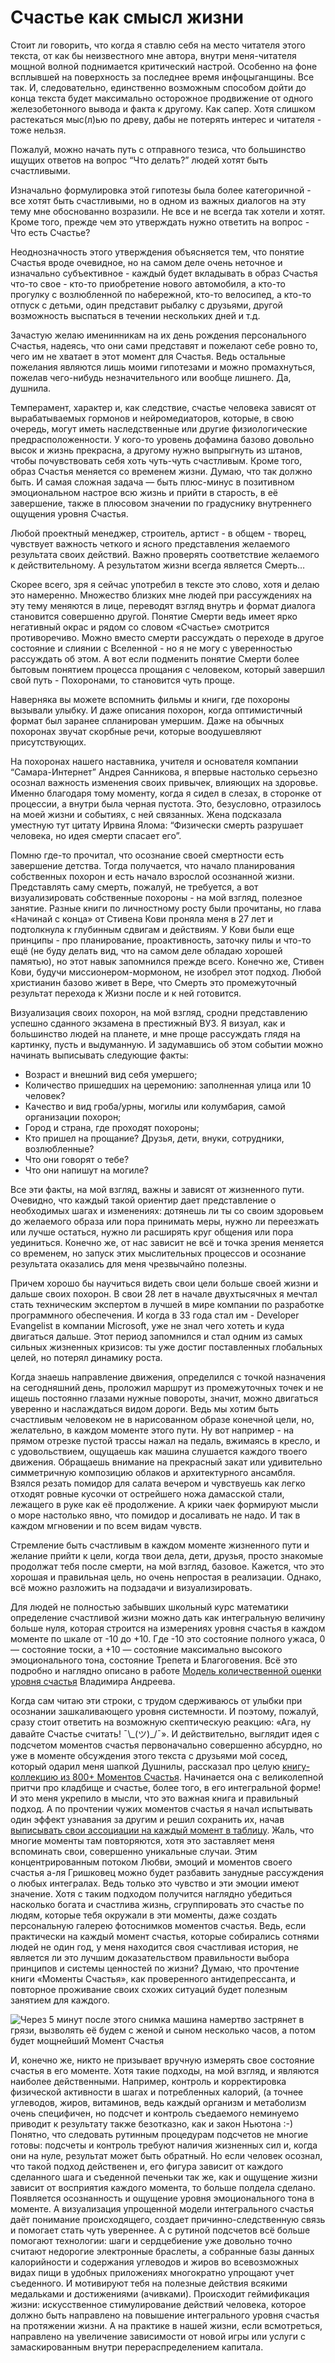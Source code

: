 # Счастье как смысл жизни

Стоит ли говорить, что когда я ставлю себя на место читателя этого текста, от как бы неизвестного мне автора, внутри меня-читателя мощной волной поднимается критический настрой. Особенно на фоне всплывшей на поверхность за последнее время инфоцыганщины. Все так. И, следовательно, единственно возможным способом дойти до конца текста будет максимально осторожное продвижение от одного железобетонного вывода и факта к другому. Как сапер. Хотя слишком растекаться мыс(л)ью по древу, дабы не потерять интерес и читателя - тоже нельзя.

Пожалуй, можно начать путь с отправного тезиса, что большинство ищущих ответов на вопрос “Что делать?” людей хотят быть счастливыми.

Изначально формулировка этой гипотезы была более категоричной - все хотят быть счастливыми, но в одном из важных диалогов на эту тему мне обоснованно возразили. Не все и не всегда так хотели и хотят. Кроме того, прежде чем это утверждать нужно ответить на вопрос - Что есть Счастье?

Неоднозначность этого утверждения объясняется тем, что понятие Счастья вроде очевидное, но на самом деле очень неточное и изначально субъективное - каждый будет вкладывать в образ Счастья что-то свое - кто-то приобретение нового автомобиля, а кто-то прогулку с возлюбленной по набережной, кто-то велосипед, а кто-то отпуск с детьми, один представит рыбалку с друзьями, другой возможность выспаться в течении нескольких дней и т.д.

Зачастую желаю именинникам на их день рождения персонального Счастья, надеясь, что они сами представят и пожелают себе ровно то, чего им не хватает в этот момент для Счастья. Ведь остальные пожелания являются лишь моими гипотезами и можно промахнуться, пожелав чего-нибудь незначительного или вообще лишнего. Да, душнила.

Темперамент, характер и, как следствие, счастье человека зависят от вырабатываемых гормонов и нейромедиаторов, которые, в свою очередь, могут иметь наследственные или другие физиологические предрасположенности. У кого-то уровень дофамина базово довольно высок и жизнь прекрасна, а другому нужно выпрыгнуть из штанов, чтобы почувствовать себя хоть чуть-чуть счастливым. Кроме того, образ Счастья меняется со временем жизни. Думаю, что так должно быть. И самая сложная задача — быть плюс-минус в позитивном эмоциональном настрое всю жизнь и прийти в старость, в её завершение, также в плюсовом значении по градуснику внутреннего ощущения уровня Счастья.

Любой проектный менеджер, строитель, артист - в общем - творец, чувствует важность четкого и ясного представления желаемого результата своих действий. Важно проверять соответствие желаемого к действительному. А результатом жизни всегда является Смерть…

Скорее всего, зря я сейчас употребил в тексте это слово, хотя и делаю это намеренно. Множество близких мне людей при рассуждениях на эту тему меняются в лице, переводят взгляд внутрь и формат диалога становится совершенно другой. Понятие Смерти ведь имеет ярко негативный окрас и рядом со словом «Счастье» смотрится противоречиво. Можно вместо смерти рассуждать о переходе в другое состояние и слиянии с Вселенной - но я не могу с уверенностью рассуждать об этом. А вот если подменить понятие Смерти более бытовым понятием процесса прощания с человеком, который завершил свой путь - Похоронами, то становится чуть проще.

Наверняка вы можете вспомнить фильмы и книги, где похороны вызывали улыбку. И даже описания похорон, когда оптимистичный формат был заранее спланирован умершим. Даже на обычных похоронах звучат скорбные речи, которые воодушевляют присутствующих.

На похоронах нашего наставника, учителя и основателя компании “Самара-Интернет” Андрея Санникова, я впервые настолько серьезно осознал важность изменения своих привычек, влияющих на здоровье. Именно благодаря тому моменту, когда я сидел в слезах, в сторонке от процессии, а внутри была черная пустота. Это, безусловно, отразилось на моей жизни и событиях, с ней связанных. Жена подсказала уместную тут цитату Ирвина Ялома: “Физически смерть разрушает человека, но идея смерти спасает его”.

Помню где-то прочитал, что осознание своей смертности есть завершение детства. Тогда получается, что начало планирования собственных похорон и есть начало взрослой осознанной жизни. Представлять саму смерть, пожалуй, не требуется, а вот визуализировать собственные похороны - на мой взгляд, полезное занятие. Разные книги по личностному росту были прочитаны, но глава «Начинай с конца» от Стивена Кови проняла меня в 27 лет и подтолкнула к глубинным сдвигам и действиям. У Кови были еще принципы - про планирование, проактивность, заточку пилы и что-то ещё (не буду делать вид, что на самом деле обладаю хорошей памятью), но этот навык запомнился прежде всего. Конечно же, Стивен Кови, будучи миссионером-мормоном, не изобрел этот подход. Любой христианин базово живет в Вере, что Смерть это промежуточный результат перехода к Жизни после и к ней готовится.

Визуализация своих похорон, на мой взгляд, сродни представлению успешно сданного экзамена в престижный ВУЗ. Я визуал, как и большинство людей на планете, и мне проще рассуждать глядя на картинку, пусть и выдуманную. И задумавшись об этом событии можно начинать выписывать следующие факты:

* Возраст и внешний вид себя умершего;
* Количество пришедших на церемонию: заполненная улица или 10 человек?
* Качество и вид гроба/урны, могилы или колумбария, самой организации похорон;
* Город и страна, где проходят похороны;
* Кто пришел на прощание? Друзья, дети, внуки, сотрудники, возлюбленные?
* Что они говорят о тебе?
* Что они напишут на могиле?

Все эти факты, на мой взгляд, важны и зависят от жизненного пути. Очевидно, что каждый такой ориентир дает представление о необходимых шагах и изменениях: дотянешь ли ты со своим здоровьем до желаемого образа или пора принимать меры, нужно ли переезжать или лучше остаться, нужно ли расширять круг общения или пора уединиться. Конечно же, от нас зависит не всё и точка зрения меняется со временем, но запуск этих мыслительных процессов и осознание результата оказались для меня чрезвычайно полезны.

Причем хорошо бы научиться видеть свои цели больше своей жизни и дальше своих похорон. В свои 28 лет в начале двухтысячных я мечтал стать техническим экспертом в лучшей в мире компании по разработке программного обеспечения. И когда в 33 года стал им - Developer Evangelist в компании Microsoft, уже не знал чего хотеть и куда двигаться дальше. Этот период запомнился и стал одним из самых сильных жизненных кризисов: ты уже достиг поставленных глобальных целей, но потерял динамику роста.

Когда знаешь направление движения, определился с точкой назначения на сегодняшний день, проложил маршрут из промежуточных точек и не ищешь постоянно глазами нужные повороты, значит, можно двигаться уверенно и наслаждаться видом дороги. Ведь мы хотим быть счастливым человеком не в нарисованном образе конечной цели, но, желательно, в каждом моменте этого пути. Ну вот например - на прямом отрезке пустой трассы нажал на педаль, вжимаясь в кресло, и с удовольствием, ощущаешь как машина слушается каждого твоего движения. Обращаешь внимание на прекрасный закат или удивительно симметричную композицию облаков и архитектурного ансамбля. Взялся резать помидор для салата вечером и чувствуешь как легко отходят ровные кусочки от острейшего ножа дамасской стали, лежащего в руке как её продолжение. А крики чаек формируют мысли о море настолько явно, что помидор и досаливать не надо. И так в каждом мгновении и по всем видам чувств.

Стремление быть счастливым в каждом моменте жизненного пути и желание прийти к цели, когда твои дела, дети, друзья, просто знакомые продолжат тебя после смерти, на мой взгляд, базовое. Кажется, что это хорошая и правильная цель, но очень непростая в реализации. Однако, всё можно разложить на подзадачи и визуализировать.

Для людей не полностью забывших школьный курс математики определение счастливой жизни можно дать как интегральную величину больше нуля, которая строится на измерениях уровня счастья в каждом моменте по шкале от -10 до +10. Где -10 это состояние полного ужаса, 0 — состояние тоски, а +10 — состояние максимально высокого эмоционального тона, состояние Трепета и Благоговения. Всё это подробно и наглядно описано в работе [Модель количественной оценки уровня счастья](https://www.livelib.ru/work/1008288064-model-kolichestvennoj-otsenki-urovnya-schastya-vladimir-andreev) Владимира Андреева.

Когда сам читаю эти строки, с трудом сдерживаюсь от улыбки при осознании зашкаливающего уровня системности. И поэтому, пожалуй, сразу стоит ответить на возможную скептическую реакцию: «Ага, ну давайте Счастье считать! ¯\\\_(ツ)\_/¯». И действительно, выглядит идея с подсчетом моментов счастья первоначально совершенно абсурдно, но уже в моменте обсуждения этого текста с друзьями мой сосед, который одарил меня шапкой Душнилы, рассказал про целую [книгу-коллекцию из 800+ Моментов Счастья](https://www.livelib.ru/review/3575245-momenty-schastya-aleks-dubas). Начинается она с великолепной притчи про кладбище и счастье, более того, в его интегральной форме! И это меня укрепило в мысли, что это важная книга и правильный подход. А по прочтении чужих моментов счастья я начал испытывать один эффект узнавания за другим и решил сохранить их, начав [выписывать свои ассоциации на каждый момент в таблицу](https://docs.google.com/spreadsheets/d/1eH9RV2QCeqAOOEaeRz4hKNuE0tx4FWJx8OufDo5m0zk/edit?usp=sharing). Жаль, что многие моменты там повторяются, хотя это заставляет меня вспоминать свои, совершенно уникальные случаи. Этим концентрированным потоком Любви, эмоций и моментов своего счастья а-ля Гришковец можно будет разбавить занудные рассуждения о любых интегралах. Ведь только это чувство и эти эмоции имеют значение. Хотя с таким подходом получится наглядно убедиться насколько богата и счастлива жизнь, сгруппировать это счастье по людям, которые тебя окружали в эти моменты, даже создать персональную галерею фотоснимков моментов счастья. Ведь, если практически на каждый момент счастья, которые собирались сотнями людей не один год, у меня находится своя счастливая история, не является ли это лучшим доказательством правильности выбора принципов и системы ценностей по жизни? Думаю, что прочтение книги «Моменты Счастья», как проверенного антидепрессанта, и повторное проживание своих схожих ситуаций будет полезным занятием для каждого.

![Через 5 минут после этого снимка машина намертво застрянет в грязи, вызволять её будем с женой и сыном несколько часов, а потом будет мощнейший Момент Счастья](../.gitbook/assets/spaces\_ZURW7lYoKcam1rVrSx85\_uploads\_Wj2IPu7EB0LE9ObZQ78B\_1.jpeg)

И, конечно же, никто не призывает вручную измерять свое состояние счастья в его моменте. Хотя такие подходы, на мой взгляд, и являются наиболее действенными. Например, контроль и корректировка физической активности в шагах и потребленных калорий, (а точнее углеводов, жиров, витаминов, ведь каждый организм и метаболизм очень специфичен, но подсчет и контроль съедаемого неминуемо приводит к результату также безотказно, как и закон Ньютона :-) Понятно, что следовать рутинным процедурам подсчетов не многие готовы: подсчеты и контроль требуют наличия жизненных сил и, когда они на нуле, результат может быть обратный. Но если человек осознал, что такой подход действенен и, его фигура зависит от каждого сделанного шага и съеденной печеньки так же, как и ощущение жизни зависит от восприятия каждого момента, то больше полдела сделано. Появляется осознанность и ощущение уровня эмоционального тона в моменте. А визуализация упрощенной модели интегрального счастья даёт понимание происходящего, создает причинно-следственную связь и помогает стать чуть увереннее. А с рутиной подсчетов всё больше помогают технологии: шаги и сердцебиение уже довольно точно считают недорогие электронные браслеты, а собранные базы данных калорийности и содержания углеводов и жиров во всевозможных видах пищи в удобных приложениях многократно упрощают учет съеденного. И мотивируют тебя на полезные действия всякими медальками и достижениями (ачивками). Происходит геймификация жизни: искусственное стимулирование действий человека, которое должно быть направлено на повышение интегрального уровня счастья на протяжении жизни. А на практике в нашей жизни, если всмотреться, направлено на увеличение зависимости от новой игры или услуги с замаскированным внутри перераспределением капитала.
